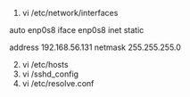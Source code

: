 
1.  vi /etc/network/interfaces

  auto enp0s8
  iface enp0s8 inet static

  address 192.168.56.131
  netmask 255.255.255.0

2. vi /etc/hosts
3. vi /sshd_config
4. vi /etc/resolve.conf






